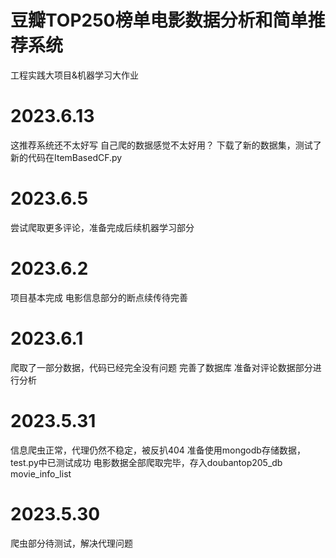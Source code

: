 # 豆瓣TOP250榜单电影数据分析和简单推荐系统
工程实践大项目&机器学习大作业
# 2023.6.13
这推荐系统还不太好写
自己爬的数据感觉不太好用？
下载了新的数据集，测试了新的代码在ItemBasedCF.py
# 2023.6.5
尝试爬取更多评论，准备完成后续机器学习部分
# 2023.6.2
项目基本完成
电影信息部分的断点续传待完善
# 2023.6.1
爬取了一部分数据，代码已经完全没有问题
完善了数据库
准备对评论数据部分进行分析
# 2023.5.31
信息爬虫正常，代理仍然不稳定，被反扒404
准备使用mongodb存储数据，test.py中已测试成功
电影数据全部爬取完毕，存入doubantop205_db movie_info_list
# 2023.5.30
爬虫部分待测试，解决代理问题

